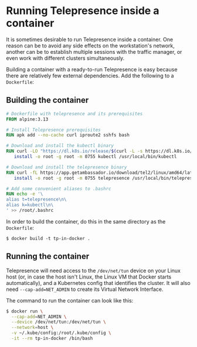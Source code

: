 # Running Telepresence inside a container

It is sometimes desirable to run Telepresence inside a container. One reason can be to avoid any side effects on the workstation's network, another can be to establish multiple sessions with the traffic manager, or even work with different clusters simultaneously.

Building a container with a ready-to-run Telepresence is easy because there are relatively few external dependencies. Add the following to a `Dockerfile`:

## Building the container

```Dockerfile
# Dockerfile with telepresence and its prerequisites
FROM alpine:3.13

# Install Telepresence prerequisites
RUN apk add --no-cache curl iproute2 sshfs bash

# Download and install the kubectl binary
RUN curl -LO "https://dl.k8s.io/release/$(curl -L -s https://dl.k8s.io/release/stable.txt)/bin/linux/amd64/kubectl" && \
   install -o root -g root -m 0755 kubectl /usr/local/bin/kubectl

# Download and install the telepresence binary
RUN curl -fL https://app.getambassador.io/download/tel2/linux/amd64/latest/telepresence -o telepresence && \
   install -o root -g root -m 0755 telepresence /usr/local/bin/telepresence

# Add some convenient aliases to .bashrc
RUN echo -e '\
alias t=telepresence\n\
alias k=kubectl\n\
' >> /root/.bashrc

```
In order to build the container, do this in the same directory as the `Dockerfile`:
```
$ docker build -t tp-in-docker .
```

## Running the container

Telepresence will need access to the `/dev/net/tun` device on your Linux host (or, in case the host isn't Linux, the Linux VM that Docker starts automatically), and a Kubernetes config that identifies the cluster. It will also need `--cap-add=NET_ADMIN` to create its Virtual Network Interface.

The command to run the container can look like this:
```bash
$ docker run \
  --cap-add=NET_ADMIN \
  --device /dev/net/tun:/dev/net/tun \
  --network=host \
  -v ~/.kube/config:/root/.kube/config \
  -it --rm tp-in-docker /bin/bash
```
